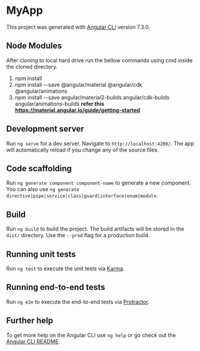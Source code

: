 # MyApp

This project was generated with [Angular CLI](https://github.com/angular/angular-cli) version 7.3.0.

## Node Modules
After cloning to local hard drive run the bellow commands using cmd inside the cloned directory.
1) npm install
2) npm install --save @angular/material @angular/cdk @angular/animations
3) npm install --save angular/material2-builds angular/cdk-builds angular/animations-builds
**refer this https://material.angular.io/guide/getting-started**

## Development server

Run `ng serve` for a dev server. Navigate to `http://localhost:4200/`. The app will automatically reload if you change any of the source files.

## Code scaffolding

Run `ng generate component component-name` to generate a new component. You can also use `ng generate directive|pipe|service|class|guard|interface|enum|module`.

## Build

Run `ng build` to build the project. The build artifacts will be stored in the `dist/` directory. Use the `--prod` flag for a production build.

## Running unit tests

Run `ng test` to execute the unit tests via [Karma](https://karma-runner.github.io).

## Running end-to-end tests

Run `ng e2e` to execute the end-to-end tests via [Protractor](http://www.protractortest.org/).

## Further help

To get more help on the Angular CLI use `ng help` or go check out the [Angular CLI README](https://github.com/angular/angular-cli/blob/master/README.md).
